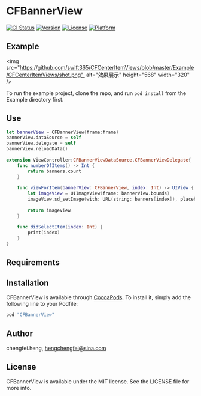 # CFBannerView

[![CI Status](http://img.shields.io/travis/chengfei.heng/CFBannerView.svg?style=flat)](https://travis-ci.org/chengfei.heng/CFBannerView)
[![Version](https://img.shields.io/cocoapods/v/CFBannerView.svg?style=flat)](http://cocoapods.org/pods/CFBannerView)
[![License](https://img.shields.io/cocoapods/l/CFBannerView.svg?style=flat)](http://cocoapods.org/pods/CFBannerView)
[![Platform](https://img.shields.io/cocoapods/p/CFBannerView.svg?style=flat)](http://cocoapods.org/pods/CFBannerView)

## Example
<img src="https://github.com/swift365/CFCenterItemViews/blob/master/Example/CFCenterItemViews/shot.png"  alt="效果展示" height="568" width="320" />

To run the example project, clone the repo, and run `pod install` from the Example directory first.

## Use
```swift
let bannerView = CFBannerView(frame:frame)
bannerView.dataSource = self
bannerView.delegate = self
bannerView.reloadData()
        
extension ViewController:CFBannerViewDataSource,CFBannerViewDelegate{
    func numberOfItems() -> Int {
        return banners.count
    }
    
    func viewForItem(bannerView: CFBannerView, index: Int) -> UIView {
        let imageView = UIImageView(frame: bannerView.bounds)
        imageView.sd_setImage(with: URL(string: banners[index]), placeholderImage: UIImage(named: "default"))
 
        return imageView
    }
    
    func didSelectItem(index: Int) {
        print(index)
    }
}
```

## Requirements

## Installation

CFBannerView is available through [CocoaPods](http://cocoapods.org). To install
it, simply add the following line to your Podfile:

```ruby
pod "CFBannerView"
```

## Author

chengfei.heng, hengchengfei@sina.com

## License

CFBannerView is available under the MIT license. See the LICENSE file for more info.
